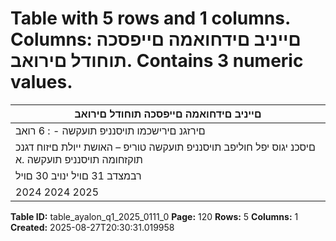 # Table with 5 rows and 1 columns. Columns: םייניב םידחואמה םייפסכה תוחודל םירואב. Contains 3 numeric values.

| םייניב םידחואמה םייפסכה תוחודל םירואב |
|---|
| םירזגנ םירישכמו תויסנניפ תועקשה - : 6 רואב |
| םיסכנ יגוס יפל חוליפב תויסנניפ תועקשה טוריפ – האושת ייולת םיזוח דגנכ תוקזחומה תויסנניפ תועקשה .א |
| רבמצדב 31 םויל ינויב 30 םויל |
| 2024 2024 2025 |

**Table ID:** table_ayalon_q1_2025_0111_0
**Page:** 120
**Rows:** 5
**Columns:** 1
**Created:** 2025-08-27T20:30:31.019958
